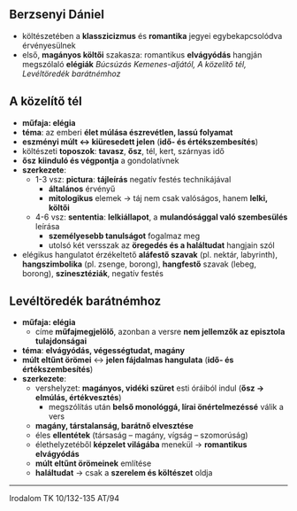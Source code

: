 ## Berzsenyi Dániel
- költészetében a **klasszicizmus** és **romantika** jegyei egybekapcsolódva érvényesülnek
- első, **magányos költői** szakasza: romantikus **elvágyódás** hangján megszólaló **elégiák**
		*Búcsúzás Kemenes-aljától, A közelítő tél, Levéltöredék barátnémhoz*
## A közelítő tél
- **műfaja: elégia**
- **téma**: az emberi **élet múlása észrevétlen, lassú folyamat**
- **eszményi múlt <-> kiüresedett jelen** (**idő- és értékszembesítés**)
- költészeti **toposzok**: **tavasz**, **ősz**, tél, kert, szárnyas idő
- **ősz** **kiinduló és végpontja** a gondolatívnek
- **szerkezete**:
	- 1-3 vsz: **pictura**: **tájleírás** negatív festés technikájával
		- **általános** érvényű
		- **mitologikus** elemek -> táj nem csak valóságos, hanem **lelki, költői**
	- 4-6 vsz: **sententia**: **lelkiállapot**, a **mulandósággal való szembesülés** leírása
		- **személyesebb tanulságot** fogalmaz meg
		- utolsó két versszak az **öregedés és a haláltudat** hangjain szól
- elégikus hangulatot érzékeltető **aláfestő szavak** (pl. nektár, labyrinth), **hangszimbolika** (pl. zsenge, borong), **hangfestő** szavak (lebeg, borong), **szinesztéziák**, negatív festés
## Levéltöredék barátnémhoz
- **műfaja: elégia**
	- címe **műfajmegjelölő**, azonban a versre **nem jellemzők az episztola tulajdonságai**
- **téma**: **elvágyódás, végességtudat, magány**
- **múlt eltűnt örömei** <-> **jelen fájdalmas hangulata** (**idő- és értékszembesítés**)
- **szerkezete**:
	- vershelyzet: **magányos, vidéki szüret** esti óráiból indul (**ősz -> elmúlás, értékvesztés**)
		- megszólítás után **belső monológgá, lírai önértelmezéssé** válik a vers
	- **magány, társtalanság, barátnő elvesztése**
	- éles **ellentétek** (társaság – magány, vígság – szomorúság)
	- élethelyzetéből **képzelet világába** menekül -> **romantikus elvágyódás**
	- **múlt eltűnt örömeinek** említése
	- **haláltudat** -> csak a **szerelem és költészet** oldja
---
Irodalom TK 10/132-135
AT/94